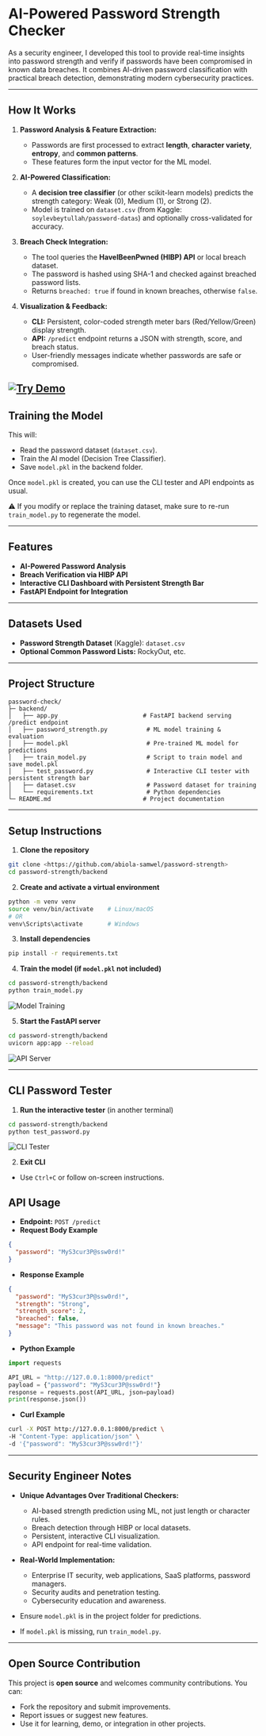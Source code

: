 # AI-Powered Password Strength Checker


As a security engineer, I developed this tool to provide real-time insights into password strength and verify if passwords have been compromised in known data breaches. It combines AI-driven password classification with practical breach detection, demonstrating modern cybersecurity practices.


---

## How It Works

1. **Password Analysis & Feature Extraction:**
   - Passwords are first processed to extract **length**, **character variety**, **entropy**, and **common patterns**.
   - These features form the input vector for the ML model.

2. **AI-Powered Classification:**
   - A **decision tree classifier** (or other scikit-learn models) predicts the strength category: Weak (0), Medium (1), or Strong (2).
   - Model is trained on `dataset.csv` (from Kaggle: `soylevbeytullah/password-datas`) and optionally cross-validated for accuracy.

3. **Breach Check Integration:**
   - The tool queries the **HaveIBeenPwned (HIBP) API** or local breach dataset.
   - The password is hashed using SHA-1 and checked against breached password lists.
   - Returns `breached: true` if found in known breaches, otherwise `false`.

4. **Visualization & Feedback:**
   - **CLI:** Persistent, color-coded strength meter bars (Red/Yellow/Green) display strength.
   - **API:** `/predict` endpoint returns a JSON with strength, score, and breach status.
   - User-friendly messages indicate whether passwords are safe or compromised.

[![Try Demo](https://img.shields.io/badge/Try%20Demo-Streamlit-blue?style=for-the-badge&logo=streamlit)](https://password-strength-5febfgghoh9qnyatmp3rmn.streamlit.app/)
---

## Training the Model

This will:

- Read the password dataset (`dataset.csv`).
- Train the AI model (Decision Tree Classifier).
- Save `model.pkl` in the backend folder.

Once `model.pkl` is created, you can use the CLI tester and API endpoints as usual.

⚠️ If you modify or replace the training dataset, make sure to re-run `train_model.py` to regenerate the model.

---

## Features

- **AI-Powered Password Analysis**
- **Breach Verification via HIBP API**
- **Interactive CLI Dashboard with Persistent Strength Bar**
- **FastAPI Endpoint for Integration**

---

## Datasets Used

- **Password Strength Dataset** (Kaggle): `dataset.csv`
- **Optional Common Password Lists:** RockyOut, etc.

---

## Project Structure

```
password-check/
├─ backend/
│   ├── app.py                        # FastAPI backend serving /predict endpoint
│   ├── password_strength.py           # ML model training & evaluation
│   ├── model.pkl                      # Pre-trained ML model for predictions
│   ├── train_model.py                 # Script to train model and save model.pkl
│   ├── test_password.py               # Interactive CLI tester with persistent strength bar
│   ├── dataset.csv                    # Password dataset for training
│   └── requirements.txt               # Python dependencies
└─ README.md                          # Project documentation
```

---

## Setup Instructions

1. **Clone the repository**
```bash
git clone <https://github.com/abiola-samwel/password-strength>
cd password-strength/backend
```

2. **Create and activate a virtual environment**
```bash
python -m venv venv
source venv/bin/activate    # Linux/macOS
# OR
venv\Scripts\activate       # Windows
```

3. **Install dependencies**
```bash
pip install -r requirements.txt
```

4. **Train the model (if `model.pkl` not included)**
```bash
cd password-strength/backend
python train_model.py
```

![Model Training](images/train-model.png)

5. **Start the FastAPI server**
```bash
cd password-strength/backend
uvicorn app:app --reload
```

![API Server](images/api-server.png)

---

## CLI Password Tester

1. **Run the interactive tester** (in another terminal)
```bash
cd password-strength/backend
python test_password.py
```

![CLI Tester](images/test.png)

2. **Exit CLI**
- Use `Ctrl+C` or follow on-screen instructions.

## API Usage

- **Endpoint:** `POST /predict`
- **Request Body Example**
```json
{
  "password": "MyS3cur3P@ssw0rd!"
}
```

- **Response Example**
```json
{
  "password": "MyS3cur3P@ssw0rd!",
  "strength": "Strong",
  "strength_score": 2,
  "breached": false,
  "message": "This password was not found in known breaches."
}
```

- **Python Example**
```python
import requests

API_URL = "http://127.0.0.1:8000/predict"
payload = {"password": "MyS3cur3P@ssw0rd!"}
response = requests.post(API_URL, json=payload)
print(response.json())
```

- **Curl Example**
```bash
curl -X POST http://127.0.0.1:8000/predict \
-H "Content-Type: application/json" \
-d '{"password": "MyS3cur3P@ssw0rd!"}'
```

---

## Security Engineer Notes

- **Unique Advantages Over Traditional Checkers:**
  - AI-based strength prediction using ML, not just length or character rules.
  - Breach detection through HIBP or local datasets.
  - Persistent, interactive CLI visualization.
  - API endpoint for real-time validation.

- **Real-World Implementation:**
  - Enterprise IT security, web applications, SaaS platforms, password managers.
  - Security audits and penetration testing.
  - Cybersecurity education and awareness.

- Ensure `model.pkl` is in the project folder for predictions.
- If `model.pkl` is missing, run `train_model.py`.



---

## Open Source Contribution

This project is **open source** and welcomes community contributions. You can:

- Fork the repository and submit improvements.
- Report issues or suggest new features.
- Use it for learning, demo, or integration in other projects.


